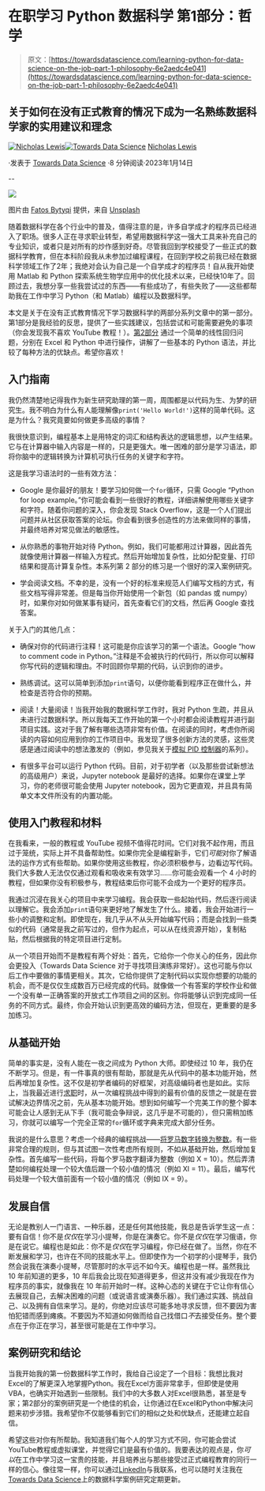 # 在职学习 Python 数据科学 第1部分：哲学

> 原文：[https://towardsdatascience.com/learning-python-for-data-science-on-the-job-part-1-philosophy-6e2aedc4e041](https://towardsdatascience.com/learning-python-for-data-science-on-the-job-part-1-philosophy-6e2aedc4e041)

## 关于如何在没有正式教育的情况下成为一名熟练数据科学家的实用建议和理念

[](https://nrlewis929.medium.com/?source=post_page-----6e2aedc4e041--------------------------------)[![Nicholas Lewis](../Images/e1a473d6da5f4ae1cc569f30b08acde3.png)](https://nrlewis929.medium.com/?source=post_page-----6e2aedc4e041--------------------------------)[](https://towardsdatascience.com/?source=post_page-----6e2aedc4e041--------------------------------)[![Towards Data Science](../Images/a6ff2676ffcc0c7aad8aaf1d79379785.png)](https://towardsdatascience.com/?source=post_page-----6e2aedc4e041--------------------------------) [Nicholas Lewis](https://nrlewis929.medium.com/?source=post_page-----6e2aedc4e041--------------------------------)

·发表于 [Towards Data Science](https://towardsdatascience.com/?source=post_page-----6e2aedc4e041--------------------------------) ·8 分钟阅读·2023年1月14日

--

![](../Images/f6156bd577abc49b42723a0ea50db58b.png)

图片由 [Fatos Bytyqi](https://unsplash.com/@fatosi?utm_source=medium&utm_medium=referral) 提供，来自 [Unsplash](https://unsplash.com/?utm_source=medium&utm_medium=referral)

随着数据科学在各个行业中的普及，值得注意的是，许多自学成才的程序员已经进入了职场。很多人正在寻求职业转型，希望用数据科学这一强大工具来补充自己的专业知识，或者只是对所有的炒作感到好奇。尽管我回到学校接受了一些正式的数据科学教育，但在本科阶段我从未参加过编程课程，在回到学校之前我已经在数据科学领域工作了2年；我绝对会认为自己是一个自学成才的程序员！自从我开始使用 Matlab 和 Python 探索系统生物学应用中的优化技术以来，已经快10年了。回顾过去，我想分享一些我尝试过的东西——有些成功了，有些失败了——这些都帮助我在工作中学习 Python（和 Matlab）编程以及数据科学。

本文是关于在没有正式教育情况下学习数据科学的两部分系列文章中的第一部分。第1部分是我经验的反思，提供了一些实践建议，包括尝试和可能需要避免的事项（你会发现我不喜欢 YouTube 教程！）。[第2部分](https://nrlewis929.medium.com/learning-python-for-data-science-on-the-job-part-2-practice-b4ece80488da) 通过一个简单的线性回归问题，分别在 Excel 和 Python 中进行操作，讲解了一些基本的 Python 语法，并比较了每种方法的优缺点。希望你喜欢！

## 入门指南

我仍然清楚地记得我作为新生研究助理的第一周，周围都是以代码为生、为梦的研究生。我不明白为什么有人能理解像`print('Hello World!')`这样的简单代码。这是为什么？我究竟要如何做更多高级的事情？

我很快意识到，编程基本上是用特定的词汇和结构表达的逻辑思想，以产生结果。它与在计算器中输入内容是一样的，只是更强大。唯一困难的部分是学习语法，即将你脑中的逻辑转换为计算机可执行任务的关键字和字符。

这是我学习语法时的一些有效方法：

+   Google 是你最好的朋友！要学习如何做一个`for`循环，只需 Google “Python for loop example。”你可能会看到一些很好的教程，详细讲解使用哪些关键字和字符。随着你问题的深入，你会发现 Stack Overflow，这是一个人们提出问题并从社区获取答案的论坛。你会看到很多创造性的方法来做同样的事情，并最终培养对常见做法的敏感性。

+   从你熟悉的事物开始对待 Python。例如，我们可能都用过计算器，因此首先就像使用计算器一样输入方程式。然后开始增加复杂性，比如分配变量、打印结果和提高计算复杂性。本系列第 2 部分的练习是一个很好的深入案例研究。

+   学会阅读文档。不幸的是，没有一个好的标准来规范人们编写文档的方式，有些文档写得非常差。但是每当你开始使用一个新包（如 pandas 或 numpy）时，如果你对如何做某事有疑问，首先查看它们的文档，然后再 Google 查找答案。

关于入门的其他几点：

+   确保对你的代码进行注释！这可能是你应该学习的第一个语法。Google “how to comment code in Python。”注释是不会被执行的代码行，所以你可以解释你写代码的逻辑和理由。不时回顾你早期的代码，认识到你的进步。

+   熟练调试。这可以简单到添加`print`语句，以便你能看到程序正在做什么，并检查是否符合你的预期。

+   阅读！大量阅读！当我开始我的数据科学工作时，我对 Python 生疏，并且从未进行过数据科学。所以我每天工作开始的第一个小时都会阅读教程并进行副项目实践。这对于我了解有哪些选项非常有价值。在阅读的同时，考虑你所阅读的内容如何应用到你的工作项目中。我发现了很多创新方法的灵感，这些灵感是通过阅读中的想法激发的（例如，参见我关于[模拟 PID 控制器](/emulating-a-pid-controller-with-long-short-term-memory-part-1-bb5b87165b08)的系列）。

+   有很多平台可以运行 Python 代码。目前，对于初学者（以及那些尝试新想法的高级用户）来说，Jupyter notebook 是最好的选择。如果你在课堂上学习，你的老师很可能会使用 Jupyter notebook，因为它更直观，并且具有简单文本文件所没有的内置功能。

## 使用入门教程和材料

在我看来，一般的教程或 YouTube 视频不值得花时间。它们对我不起作用，而且过于笼统，实际上并不具备帮助性。如果你完全是编程新手，它们*可能*对你了解语法的运作方式有些帮助。如果你使用这些教程，你必须积极参与，边看边写代码。我们大多数人无法仅仅通过观看和吸收来有效学习……你可能会观看一个 4 小时的教程，但如果你没有积极参与，教程结束后你可能不会成为一个更好的程序员。

我通过沉浸在我关心的项目中来学习编程。我会获取一些起始代码，然后逐行阅读以理解它。我会添加`print`语句来更好地了解发生了什么。接着，我会开始进行一些小的调整和定制。即使现在，我几乎从不从头开始编写代码；而是会找到一些类似的代码（通常是我之前写过的，但作为起点，可以从在线资源开始），复制粘贴，然后根据我的特定项目进行定制。

从一个项目开始而不是教程有两个好处：首先，它给你一个你关心的任务，因此你会更投入（Towards Data Science 对于寻找项目演练非常好）。这也可能与你以后工作中要做的事情更相关。其次，它给你提供了定制代码以实现你想要的功能的机会，而不是仅仅生成数百万已经完成的代码。就像做一个有答案的学校作业和做一个没有单一正确答案的开放式工作项目之间的区别。你将能够认识到完成同一任务的不同方式。最终，你会开始认识到更高效的编码方法，但现在，更重要的是多加练习。

## 从基础开始

简单的事实是，没有人能在一夜之间成为 Python 大师。即使经过 10 年，我仍在不断学习。但是，有一件事真的很有帮助，那就是先从代码中的基本功能开始，然后再增加复杂性。这不仅是初学者编码的好框架，对高级编码者也是如此。实际上，当我最近进行[求职](https://my-data-science-job-search-6deb4117e7b5)时，从一次编程挑战中得到的最有价值的反馈之一就是在尝试解决边界情况之前，先从基本功能开始。想到如何编写一个完美工作的整个脚本可能会让人感到无从下手（我可能会争辩说，这几乎是不可能的），但只需稍加练习，你就可以编写一个完全正常的`for`循环或字典来完成大部分任务。

我说的是什么意思？考虑一个经典的编程挑战——[将罗马数字转换为整数](https://www.geeksforgeeks.org/python-program-for-converting-roman-numerals-to-decimal-lying-between-1-to-3999/)。有一些非常合理的规则，但与其试图一次性考虑所有规则，不如从基础开始，然后增加复杂性。首先编写一些代码，将每个罗马数字翻译为整数（例如 X = 10）。然后弄清楚如何编程处理一个较大值后跟一个较小值的情况（例如 XI = 11）。最后，编写代码处理一个较大值前面有一个较小值的情况（例如 IX = 9）。

## 发展自信

无论是教别人一门语言、一种乐器，还是任何其他技能，我总是告诉学生这一点：要有自信！你不是*仅仅*在学习小提琴，你是在演奏它。你不是*仅仅*在学习俄语，你是在说它。编程也是如此：你不是*仅仅*在学习编程，你已经在做了。当然，你在不断发展和学习，也许在不同的技能水平上。但即使作为一个初学的小提琴手，我仍然会说我在演奏小提琴，尽管那时的水平远不如今天。编程也是一样。虽然我比 10 年前知道的更多，10 年后我会比现在知道得更多，但这并没有减少我现在作为程序员的事实，就像我在 10 年前开始时一样。这种心态的关键在于它让你有信心去展现自己，去解决困难的问题（或说语言或演奏乐器）。我们通过实践、挑战自己、以及拥有自信来学习。是的，你绝对应该尽可能多地寻求反馈，但不要因为害怕犯错而感到瘫痪。不要因为不知道如何做而给自己找借口*不*去接受任务。整个要点在于你正在学习，甚至很可能是在工作中学习。

## 案例研究和结论

当我开始我的第一份数据科学工作时，我给自己设定了一个目标：我想比我对Excel的了解更深入地掌握Python。我在Excel方面非常拿手，但即使是使用VBA，也确实开始遇到一些限制。我们中的大多数人对Excel很熟悉，甚至是专家；第2部分的案例研究是一个绝佳的机会，让你通过在Excel和Python中解决问题来初步涉猎。我希望你不仅能够看到它们的相似之处和优缺点，还能建立起自信。

希望这些对你有所帮助。我知道我们每个人的学习方式不同，你可能会尝试YouTube教程或虚拟课堂，并觉得它们是最有价值的。我要表达的观点是，你*可以*在工作中学习这一宝贵的技能，并且培养出与那些接受过正式编程教育的同行一样的信心。像往常一样，你可以通过[LinkedIn](https://www.linkedin.com/in/nicholas-lewis-0366146b/)与我联系，也可以随时关注我在[Towards Data Science](https://nrlewis929.medium.com/)上的数据科学案例研究定期更新。

